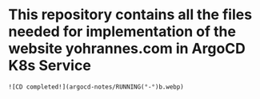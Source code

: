 # This repository contains all the files needed for implementation of the website yohrannes.com in ArgoCD K8s Service

```
![CD completed!](argocd-notes/RUNNING(°-°)b.webp)
```
